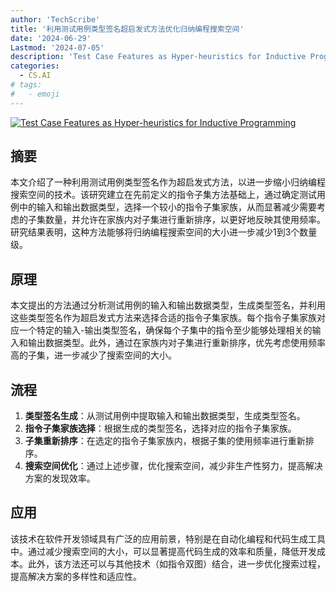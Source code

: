 ```yaml
---
author: 'TechScribe'
title: '利用测试用例类型签名超启发式方法优化归纳编程搜索空间'
date: '2024-06-29'
Lastmod: '2024-07-05'
description: 'Test Case Features as Hyper-heuristics for Inductive Programming'
categories:
  - CS.AI
# tags:
#   - emoji
---
```


[![Test Case Features as Hyper-heuristics for Inductive Programming](https://arxiv-research-1301205113.cos.ap-guangzhou.myqcloud.com/images/2407.00519v1.pdf_0.jpg)](https://arxiv.org/abs/2407.00519v1)

## 摘要

本文介绍了一种利用测试用例类型签名作为超启发式方法，以进一步缩小归纳编程搜索空间的技术。该研究建立在先前定义的指令子集方法基础上，通过确定测试用例中的输入和输出数据类型，选择一个较小的指令子集家族，从而显著减少需要考虑的子集数量，并允许在家族内对子集进行重新排序，以更好地反映其使用频率。研究结果表明，这种方法能够将归纳编程搜索空间的大小进一步减少1到3个数量级。<!--more-->

## 原理

本文提出的方法通过分析测试用例的输入和输出数据类型，生成类型签名，并利用这些类型签名作为超启发式方法来选择合适的指令子集家族。每个指令子集家族对应一个特定的输入-输出类型签名，确保每个子集中的指令至少能够处理相关的输入和输出数据类型。此外，通过在家族内对子集进行重新排序，优先考虑使用频率高的子集，进一步减少了搜索空间的大小。

## 流程

1. **类型签名生成**：从测试用例中提取输入和输出数据类型，生成类型签名。
2. **指令子集家族选择**：根据生成的类型签名，选择对应的指令子集家族。
3. **子集重新排序**：在选定的指令子集家族内，根据子集的使用频率进行重新排序。
4. **搜索空间优化**：通过上述步骤，优化搜索空间，减少非生产性努力，提高解决方案的发现效率。

## 应用

该技术在软件开发领域具有广泛的应用前景，特别是在自动化编程和代码生成工具中。通过减少搜索空间的大小，可以显著提高代码生成的效率和质量，降低开发成本。此外，该方法还可以与其他技术（如指令双图）结合，进一步优化搜索过程，提高解决方案的多样性和适应性。